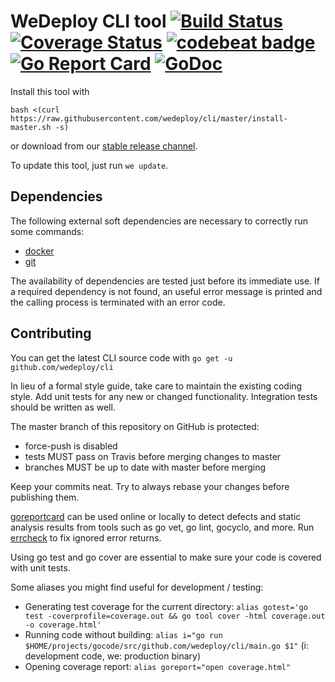 # WeDeploy CLI tool [![Build Status](http://img.shields.io/travis/wedeploy/cli/master.svg?style=flat)](https://travis-ci.org/wedeploy/cli) [![Coverage Status](https://coveralls.io/repos/wedeploy/cli/badge.svg)](https://coveralls.io/r/wedeploy/cli) [![codebeat badge](https://codebeat.co/badges/bd6acb49-ccdf-4045-a877-05da0198261a)](https://codebeat.co/projects/github-com-wedeploy-cli) [![Go Report Card](https://goreportcard.com/badge/github.com/wedeploy/cli)](https://goreportcard.com/report/github.com/wedeploy/cli) [![GoDoc](https://godoc.org/github.com/wedeploy/cli?status.svg)](https://godoc.org/github.com/wedeploy/cli)

Install this tool with

`bash <(curl https://raw.githubusercontent.com/wedeploy/cli/master/install-master.sh -s)`

or download from our [stable release channel](https://dl.equinox.io/wedeploy/cli/stable).

To update this tool, just run `we update`.

## Dependencies
The following external soft dependencies are necessary to correctly run some commands:
* [docker](https://www.docker.com/)
* [git](https://git-scm.com/)

The availability of dependencies are tested just before its immediate use. If a required dependency is not found, an useful error message is printed and the calling process is terminated with an error code.

## Contributing
You can get the latest CLI source code with `go get -u github.com/wedeploy/cli`

In lieu of a formal style guide, take care to maintain the existing coding style. Add unit tests for any new or changed functionality. Integration tests should be written as well.

The master branch of this repository on GitHub is protected:
* force-push is disabled
* tests MUST pass on Travis before merging changes to master
* branches MUST be up to date with master before merging

Keep your commits neat. Try to always rebase your changes before publishing them.

[goreportcard](https://goreportcard.com/report/github.com/wedeploy/cli) can be used online or locally to detect defects and static analysis results from tools such as go vet, go lint, gocyclo, and more. Run [errcheck](https://github.com/kisielk/errcheck) to fix ignored error returns.

Using go test and go cover are essential to make sure your code is covered with unit tests.

Some aliases you might find useful for development / testing:

* Generating test coverage for the current directory: `alias gotest='go test -coverprofile=coverage.out && go tool cover -html coverage.out -o coverage.html'`
* Running code without building: `alias i="go run $HOME/projects/gocode/src/github.com/wedeploy/cli/main.go $1"` (i: development code, we: production binary)
* Opening coverage report: `alias goreport="open coverage.html"`
